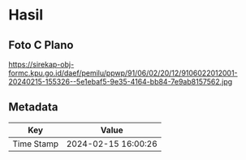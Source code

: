 # Hasil

## Foto C Plano

https://sirekap-obj-formc.kpu.go.id/daef/pemilu/ppwp/91/06/02/20/12/9106022012001-20240215-155326--5e1ebaf5-9e35-4164-bb84-7e9ab8157562.jpg


## Metadata

| Key        | Value               |
| ---------- | ------------------- |
| Time Stamp | 2024-02-15 16:00:26 |



